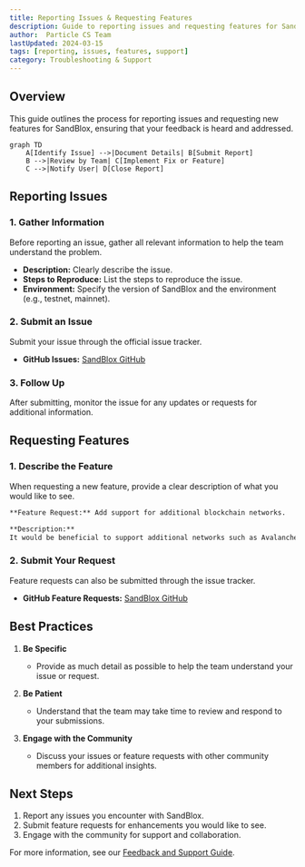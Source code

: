 ```yaml
---
title: Reporting Issues & Requesting Features
description: Guide to reporting issues and requesting features for SandBlox
author:  Particle CS Team
lastUpdated: 2024-03-15
tags: [reporting, issues, features, support]
category: Troubleshooting & Support
---
```


## Overview

This guide outlines the process for reporting issues and requesting new features for SandBlox, ensuring that your feedback is heard and addressed.

```mermaid
graph TD
    A[Identify Issue] -->|Document Details| B[Submit Report]
    B -->|Review by Team| C[Implement Fix or Feature]
    C -->|Notify User| D[Close Report]
```

## Reporting Issues

### 1. Gather Information

Before reporting an issue, gather all relevant information to help the team understand the problem.

- **Description:** Clearly describe the issue.
- **Steps to Reproduce:** List the steps to reproduce the issue.
- **Environment:** Specify the version of SandBlox and the environment (e.g., testnet, mainnet).

### 2. Submit an Issue

Submit your issue through the official issue tracker.

- **GitHub Issues:** [SandBlox GitHub](https://github.com/sandblox/sandblox/issues)

### 3. Follow Up

After submitting, monitor the issue for any updates or requests for additional information.

## Requesting Features

### 1. Describe the Feature

When requesting a new feature, provide a clear description of what you would like to see.

```markdown
**Feature Request:** Add support for additional blockchain networks.

**Description:**
It would be beneficial to support additional networks such as Avalanche and Fantom for broader integration options.
```

### 2. Submit Your Request

Feature requests can also be submitted through the issue tracker.

- **GitHub Feature Requests:** [SandBlox GitHub](https://github.com/sandblox/sandblox/issues)

## Best Practices

1. **Be Specific**
   - Provide as much detail as possible to help the team understand your issue or request.

2. **Be Patient**
   - Understand that the team may take time to review and respond to your submissions.

3. **Engage with the Community**
   - Discuss your issues or feature requests with other community members for additional insights.

## Next Steps

1. Report any issues you encounter with SandBlox.
2. Submit feature requests for enhancements you would like to see.
3. Engage with the community for support and collaboration.

For more information, see our [Feedback and Support Guide](../guides/feedback-support.md). 